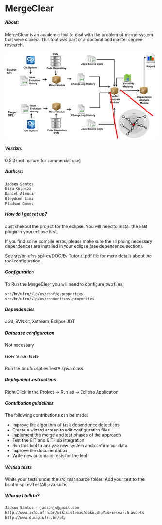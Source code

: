 # MergeClear

##### About:
MergeClear is an academic tool to deal with the problem of merge system that were cloned. This tool was part of a doctoral and master degree research.

![alt text](https://github.com/jadsonjs/MergeClear/blob/master/br.ufrn.spl.ev/DOCS/MergeClear.png)

##### Version: 

0.5.0 (not mature for commercial use)

##### Authors:

    Jadson Santos
    Uira Kulesza
    Daniel Alencar
    Gleydson Lima
    Fladson Gomes

##### How do I get set up?

Just chekout the project for the eclipse. You will need to install the EGit plugin in your eclipse first.

If you find some compile erros, please make sure the all pluing necessary dependences are installed in your eclipse (see dependence section).

See src/br-ufrn-spl-ev/DOC/Ev Tutorial.pdf file for more details about the tool configuration.

##### Configuration

   To Run the MergeClear you will need to configure two files:

    src/br/ufrn/slp/ev/config.properties
    src/br/ufrn/slp/ev/connections.properties

##### Dependencies

   JGit, SVNKit, Xstream, Eclipse JDT

##### Database configuration

Not necessary

##### How to run tests

Run the br.ufrn.spl.ev.TestAll.java class.

##### Deployment instructions

Right Click in the Project -> Run as -> Eclipse Application

##### Contribution guidelines

The following contributions can be made:

- Improve the algorithm of task dependence detections
- Create a wizard screen to edit configuration files
- Implement the merge and test phases of the approach 
- Test the GIT and GITHub integration
- Run this tool to analyze new system and confirm our data
- Improve the documentation
- Write new automatic tests for the tool

##### Writing tests

White your tests under the *src_test* source folder. Add your test to the br.ufrn.spl.ev.TestAll.java suite.

##### Who do I talk to?

    Jadson Santos - jadsonjs@gmail.com
    http://www.info.ufrn.br/wikisistemas/doku.php?id=research:assets
    http://www.dimap.ufrn.br/pt/


